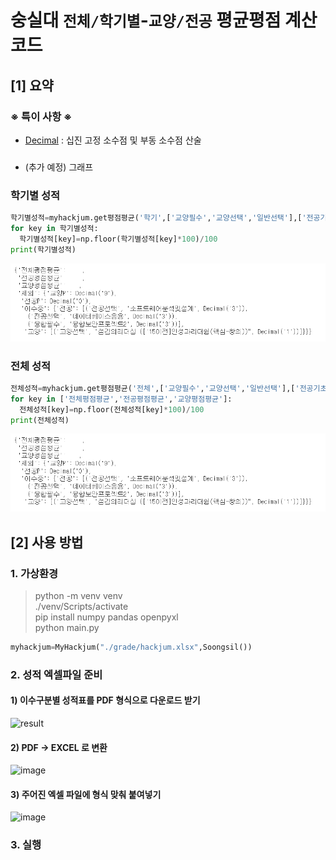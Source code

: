 # 숭실대 `전체/학기별`-`교양/전공` 평균평점 계산 코드
## [1] 요약
### ※ 특이 사항 ※ 
* [Decimal](https://docs.python.org/ko/3/library/decimal.html) : 십진 고정 소수점 및 부동 소수점 산술
### 
* (추가 예정) 그래프 

### 학기별 성적
```Python
학기별성적=myhackjum.get평점평균('학기',['교양필수','교양선택','일반선택'],['전공기초','전공필수','전공선택','융합필수'])
for key in 학기별성적:
  학기별성적[key]=np.floor(학기별성적[key]*100)/100
print(학기별성적)
```
![image](https://github.com/Eundms/SSU_HackjumCalculator/blob/master/img/%EC%A0%84%EC%B2%B4%EC%84%B1%EC%A0%81.png)

### 전체 성적
```Python
전체성적=myhackjum.get평점평균('전체',['교양필수','교양선택','일반선택'],['전공기초','전공필수','전공선택','융합필수'])
for key in ['전체평점평균','전공평점평균','교양평점평균']:
  전체성적[key]=np.floor(전체성적[key]*100)/100
print(전체성적)
```
![image](https://github.com/Eundms/SSU_HackjumCalculator/blob/master/img/%EC%A0%84%EC%B2%B4%EC%84%B1%EC%A0%81.png)

## [2] 사용 방법
### 1. 가상환경
> python -m venv venv  
> ./venv/Scripts/activate  
> pip install numpy pandas openpyxl  
> python main.py  

```Python
myhackjum=MyHackjum("./grade/hackjum.xlsx",Soongsil())
```

### 2. 성적 엑셀파일 준비
#### 1) 이수구분별 성적표를 PDF 형식으로 다운로드 받기 
![result](https://user-images.githubusercontent.com/50352139/223919954-6f3c4e09-3d84-45c0-adce-c052fa34e14b.JPG)

#### 2) PDF -> EXCEL 로 변환
![image](https://user-images.githubusercontent.com/50352139/223926794-d200a67c-c1d8-4099-8923-13931f4a9358.png)

#### 3) 주어진 엑셀 파일에 형식 맞춰 붙여넣기
![image](https://user-images.githubusercontent.com/50352139/223927280-3d216c33-84c4-45c3-898b-d8ce6c2bc9fd.png)

### 3. 실행
